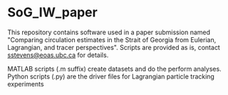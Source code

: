 # SoG_IW_paper
This repository contains software used in a paper submission named "Comparing circulation estimates in the Strait of Georgia from Eulerian, Lagrangian, and tracer perspectives". Scripts are provided as is, contact sstevens@eoas.ubc.ca for details.

MATLAB scripts (.m suffix) create datasets and do the perform analyses. 
Python scripts (.py) are the driver files for Lagrangian particle tracking experiments 
